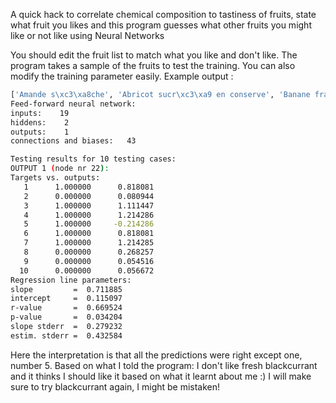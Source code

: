 A quick hack to correlate chemical composition to tastiness of fruits, state what fruit you likes and this program guesses what other fruits you might like or not like using Neural Networks

You should edit the fruit list to match what you like and don't like.
The program takes a sample of the fruits to test the training.
You can also modify the training parameter easily.
Example output :
```bash
['Amande s\xc3\xa8che', 'Abricot sucr\xc3\xa9 en conserve', 'Banane fra\xc3\xaeche', 'Banane s\xc3\xa9ch\xc3\xa9e', 'Cassis frais', 'Pistachefra\xc3\xaeche', 'Poire', 'Cerise en conserve', 'Grenadefra\xc3\xaeche', 'Orange']
Feed-forward neural network: 
inputs:    19 
hiddens:    2 
outputs:    1 
connections and biases:   43

Testing results for 10 testing cases:
OUTPUT 1 (node nr 22):
Targets vs. outputs:
   1      1.000000      0.818081
   2      0.000000      0.080944
   3      1.000000      1.111447
   4      1.000000      1.214286
   5      1.000000     -0.214286
   6      1.000000      0.818081
   7      1.000000      1.214285
   8      0.000000      0.268257
   9      0.000000      0.054516
  10      0.000000      0.056672
Regression line parameters:
slope         =  0.711885
intercept     =  0.115097
r-value       =  0.669524
p-value       =  0.034204
slope stderr  =  0.279232
estim. stderr =  0.432584
```
Here the interpretation is that all the predictions were right except one, number 5.
Based on what I told the program: I don't like fresh blackcurrant and it thinks I should like it based on what it learnt about me :)
I will make sure to try blackcurrant again, I might be mistaken!
